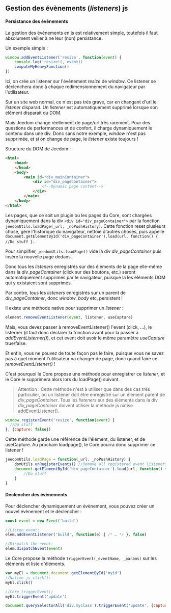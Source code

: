 ## Gestion des évènements (*listeners*) js

#### Persistance des évènements

La gestion des évènements en js est relativement simple, toutefois il faut absolument veiller à ne leur (non) persistance.

Un exemple simple :

````js
window.addEventListener('resize', function(event) {
    console.log('resize!(, event))
    computeMyHeavyFunction()
})
````

Ici, on crée un listener sur l'évènement *resize* de *window*. Ce listener se déclenchera donc à chaque redimensionnement du navigateur par l'utilisateur.

Sur un site web normal, ce n'est pas très grave, car en changant d'url le *listener* disparait. Un *listener* est automatiquement supprimé lorsque son élément disparait du DOM.

Mais Jeedom change réellement de page/url très rarement. Pour des questions de performances et de confort, il charge dynamiquement le contenu dans une div. Donc sans notre exemple, *window* n'est pas supprimée, et si on change de page, le *listener* existe toujours !

Structure du DOM de Jeedom :

````html
<html>
    <head>
    </head>
    <body>
        <main id="div_mainContainer">
			<div id="div_pageContainer">
                <!--Dynamic page content-->
            </div>
        </main>
    </body>
</html>
````

Les pages, que ce soit un plugin ou les pages du Core, sont chargées dynamiquement dans la div `<div id="div_pageContainer">` par la fonction `jeedomUtils.loadPage(_url, _noPushHistory)`. Cette fonction reset plusieurs chose, gère l'historique du navigateur, nettoie d'autres choses, puis appelle `document.getElementById('div_pageContainer').load(url, function() { //Do stuff }`.

Pour simplifier, `jeedomUtils.loadPage()` vide la div *div_pageContainer* puis insère la nouvelle page dedans.

Donc tous les *listeners* enregistrés sur des éléments de la page elle-même dans la *div_pageContainer* (click sur des boutons, etc.) seront automatiquement supprimés par le navigateur, puisque la les éléments DOM qui y existaient sont supprimés.

Par contre, tous les *listeners* enregistrés sur un parent de *div_pageContainer*, donc *window*, *body* etc, persistent !

Il existe une méthode native pour supprimer un *listener* :

````js
element.removeEventListener(event, listener, useCapture)
````

Mais, vous devez passer à removeEventListener() l'event (click, ...), le listerner (il faut donc déclarer la fonction avant pour la passer à *addEventListerner()*), et cet event doit avoir le même paramètre *useCapture* true/false.

Et enfin, vous ne pouvez de toute façon pas le faire, puisque vous ne savez pas à quel moment l'utilisateur va changer de page, donc quand faire ce *removeEventListener()* !

C'est pourquoi le Core propose une méthode pour enregistrer ce *listener*, et le Core le supprimera alors lors du loadPage() suivant.

> Attention : Cette méthode n'est à utiliser que dans des cas très particulier, où un listener doit être enregistré sur un élément parent de *div_pageContainer*. Tous les *listeners* sur des éléments dans la div *div_pageContainer* doivent utiliser la méthode js native addEventListener().

````js
window.registerEvent('resize', function(event) {
  //Do stuff
}, {capture: false})
````

Cette méthode garde une référence de l'élément, du listener, et de useCapture. Au prochain loadpage(), le Core pourra donc supprimer ce listener !

````js
jeedomUtils.loadPage = function(_url, _noPushHistory) {
    domUtils.unRegisterEvents() //Remove all registered event listeners
    document.getElementById('div_pageContainer').load(url, function() {
        //Do stuff
    }
}
````

#### Déclencher des évènements

Pour déclencher dynamiquement un évènement, vous pouvez créer un nouvel évènement et le déclencher :

````js
const event = new Event('build')

//Listen event:
elem.addEventListener('build', function(e) { /* … */ }, false)

//Dispatch the event:
elem.dispatchEvent(event)
````

Le Core propose la méthode `triggerEvent(_eventName, _params)` sur les éléments et liste d'éléments.

````js
var myEl = document.document.getElementById('myid')
//Native js click():
myEl.click()

//Core triggerEvent()
myEl.triggerEvent('update')

document.querySelectorAll('div.myclass').triggerEvent('update', {capture: false, bubbles: false, detail: 'myclass'})
````


